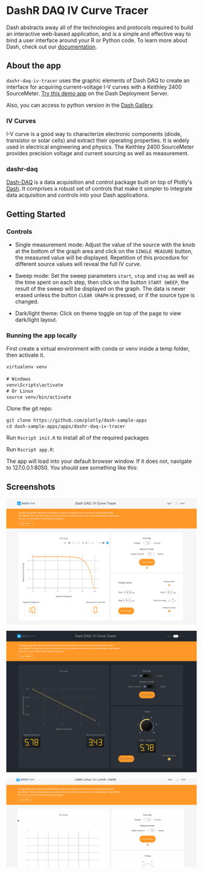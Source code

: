 # DashR DAQ IV Curve Tracer

Dash abstracts away all of the technologies and protocols required to build an interactive web-based application, and
is a simple and effective way to bind a user interface around your R or Python code. To learn more about Dash, check out our
[documentation](https://dashr.plot.ly/).

## About the app

`dashr-daq-iv-tracer` uses the graphic elements of Dash DAQ to create an interface for acquiring current-voltage I-V curves with a Keithley 2400 SourceMeter.
[Try this demo app](https://github.com/plotly/dash-sample-apps/tree/master/apps/dashr-daq-iv-tracer) on the Dash Deployment Server.

Also, you can access to python version in the [Dash Gallery](https://dash-gallery.plotly.host/dash-daq-iv-tracer/).
### IV Curves

I-V curve is a good way to characterize electronic components (diode, transistor or solar cells) and extract their operating properties. It is widely used in electrical engineering and physics.
The Keithley 2400 SourceMeter provides precision voltage and current sourcing as well as measurement.

### dashr-daq

[Dash-DAQ](https://www.dashdaq.io/) is a data acquisition and control package built on top of Plotly's
[Dash](https://plot.ly/products/dash/). It comprises a robust set of controls that make it simpler to integrate data
acquisition and controls into your Dash applications.

## Getting Started

### Controls

- Single measurement mode: Adjust the value of the source with the knob at the bottom of the graph area and click on the `SINGLE MEASURE` button, the measured value will be displayed. Repetition of this procedure for different source values will reveal the full IV curve.

- Sweep mode: Set the sweep parameters `start`, `stop` and `step` as well as the time spent on each step, then click on the button `START SWEEP`, the result of the sweep will be displayed on the graph. The data is never erased unless the button `CLEAR GRAPH` is pressed, or if the source type is changed.

- Dark/light theme: Click on theme toggle on top of the page to view dark/light layout.

### Running the app locally

First create a virtual environment with conda or venv inside a temp folder, then activate it.

```
virtualenv venv

# Windows
venv\Scripts\activate
# Or Linux
source venv/bin/activate

```

Clone the git repo:

```
git clone https://github.com/plotly/dash-sample-apps
cd dash-sample-apps/apps/dashr-daq-iv-tracer
```

Run `Rscript init.R` to install all of the required packages

Run `Rscript app.R`:

The app will load into your default browser window. If it does not, navigate to 127.0.0.1:8050. You should see something like this: 


## Screenshots

![IV Curve Tracer](screenshots/iv-tracer-screenshot.png)

![IV Curve Tracer](screenshots/iv-tracer-dark.png)

![animated](screenshots/iv-tracer-demo.gif)

